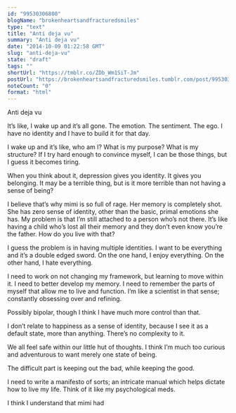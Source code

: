 ```yaml
---
id: "99530306800"
blogName: "brokenheartsandfracturedsmiles"
type: "text"
title: "Anti deja vu"
summary: "Anti deja vu"
date: "2014-10-09 01:22:58 GMT"
slug: "anti-deja-vu"
state: "draft"
tags: ""
shortUrl: "https://tmblr.co/ZDb_Wm1SiT-Jm"
postUrl: "https://brokenheartsandfracturedsmiles.tumblr.com/post/99530306800/anti-deja-vu"
noteCount: "0"
format: "html"
---
```


Anti deja vu

It’s like, I wake up and it’s all gone. The emotion. The sentiment. The ego. I have no identity and I have to build it for that day. 

I wake up and it’s like, who am I? What is my purpose? What is my structure? If I try hard enough to convince myself, I can be those things, but I guess it becomes tiring.

When you think about it, depression gives you identity. It gives you belonging. It may be a terrible thing, but is it more terrible than not having a sense of being? 

I believe that’s why mimi is so full of rage. Her memory is completely shot. She has zero sense of identity, other than the basic, primal emotions she has. My problem is that I’m still attached to a person who’s not there. It’s like having a child who’s lost all their memory and they don’t even know you’re the father. How do you live with that?

I guess the problem is in having multiple identities. I want to be everything and it’s a double edged sword. On the one hand, I enjoy everything. On the other hand, I hate everything. 

I need to work on not changing my framework, but learning to move within it. I need to better develop my memory. I need to remember the parts of myself that allow me to live and function. I’m like a scientist in that sense; constantly obsessing over and refining.

Possibly bipolar, though I think I have much more control than that. 

I don’t relate to happiness as a sense of identity, because I see it as a default state, more than anything. There’s no complexity to it. 

We all feel safe within our little hut of thoughts. I think I’m much too curious and adventurous to want merely one state of being. 

The difficult part is keeping out the bad, while keeping the good.

I need to write a manifesto of sorts; an intricate manual which helps dictate how to live my life. Think of it like my psychological meds. 

I think I understand that mimi had
